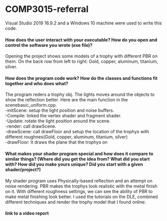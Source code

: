 # COMP3015-referral

Visual Studio 2019 16.9.2 and a Windows 10 machine were used to write this code.

#### How does the user interact with your executable? How do you open and control the software you wrote (exe file)?

Opening the project shows some models of a trophy with different PBR on them. On the back row from left to right: Gold, copper, aluminum, titanium, silver.

#### How does the program code work? How do the classes and functions fit together and who does what?

The program reders a trophy obj. The lights moves around the objects to show the reflection better. Here are the main function in the scenebasic_uniform.cpp.\
-initScene: setup the light position and noise buffers.\
-Compile: linked the vertex shader and fragment shader.\
-Update: rotate the light position around the scene.\
-render: call drawScene.\
-drawScene: call drawFloor and setup the location of the trophys with different roughnes(Gold, copper, aluminum, titanium, silver)\
-drawFloor: It draws the plane that the trophys on

#### What makes your shader program special and how does it compare to similar things? (Where did you get the idea from? What did you start with? How did you make yours unique? Did you start with a given shader/project?)

My shader program uses Physically-based reflection and an attempt on noise rendering. PBR makes the trophys look realistic with the metal finish on it. 
With different roughness settings, we can see the ability of PBR to make metal finishing look better. I used the tutorials on the DLE, combined different techniques and render the trophy model that I found online.

#### link to a video report
